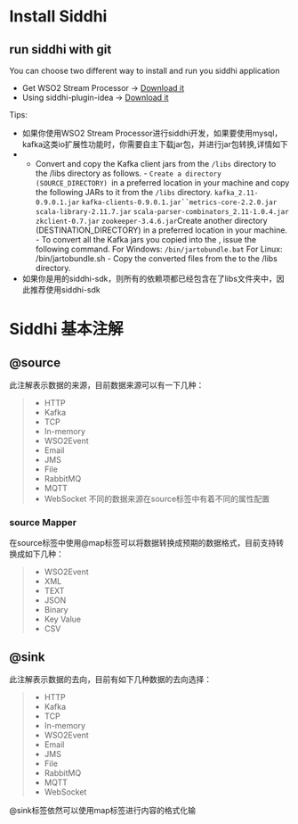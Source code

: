 # Install Siddhi

## run siddhi with git
You can choose two different way to install and run you siddhi application

* Get WSO2 Stream Processor -> [Download it](https://wso2.com/analytics)
* Using siddhi-plugin-idea -> [Download it](http://plugins.jetbrains.com/plugin/10212-siddhi)

Tips:

* 如果你使用WSO2 Stream Processor进行siddhi开发，如果要使用mysql，kafka这类io扩展性功能时，你需要自主下载jar包，并进行jar包转换,详情如下
* - Convert and copy the Kafka client jars from the `/libs` directory to the /libs directory as follows. - `Create a directory (SOURCE_DIRECTORY) `in a preferred location in your machine and copy the following JARs to it from the `/libs` directory. `kafka_2.11-0.9.0.1.jar`  `kafka-clients-0.9.0.1.jar``metrics-core-2.2.0.jar`  `scala-library-2.11.7.jar`  `scala-parser-combinators_2.11-1.0.4.jar`  `zkclient-0.7.jar` `zookeeper-3.4.6.jar`Create another directory (DESTINATION_DIRECTORY) in a preferred location in your machine. - To convert all the Kafka jars you copied into the , issue the following command. For Windows: `/bin/jartobundle.bat` For Linux: /bin/jartobundle.sh - Copy the converted files from the to the /libs directory.
* 如果你是用的siddhi-sdk，则所有的依赖项都已经包含在了libs文件夹中，因此推荐使用siddhi-sdk

# Siddhi 基本注解
## @source
此注解表示数据的来源，目前数据来源可以有一下几种：
> * HTTP
> * Kafka
> * TCP
> * In-memory
> * WSO2Event
> * Email
> * JMS
> * File
> * RabbitMQ
> * MQTT
> * WebSocket
不同的数据来源在source标签中有着不同的属性配置
### source Mapper
在source标签中使用@map标签可以将数据转换成预期的数据格式，目前支持转换成如下几种：
> * WSO2Event
> * XML
> * TEXT
> * JSON
> * Binary
> * Key Value
> * CSV
## @sink
此注解表示数据的去向，目前有如下几种数据的去向选择：
> * HTTP
> * Kafka
> * TCP
> * In-memory
> * WSO2Event
> * Email
> * JMS
> * File
> * RabbitMQ
> * MQTT
> * WebSocket

@sink标签依然可以使用map标签进行内容的格式化输
